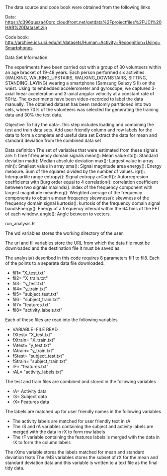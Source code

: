 The data source and code book were obtained from the following links

Data: https://d396qusza40orc.cloudfront.net/getdata%2Fprojectfiles%2FUCI%20HAR%20Dataset.zip

Code book: http://archive.ics.uci.edu/ml/datasets/Human+Activity+Recognition+Using+Smartphones

Data Set Information:

The experiments have been carried out with a group of 30 volunteers within an age bracket of 19-48 years. Each person performed six activities (WALKING, WALKING_UPSTAIRS, WALKING_DOWNSTAIRS, SITTING, STANDING, LAYING) wearing a smartphone (Samsung Galaxy S II) on the waist. Using its embedded accelerometer and gyroscope, we captured 3-axial linear acceleration and 3-axial angular velocity at a constant rate of 50Hz. The experiments have been video-recorded to label the data manually. The obtained dataset has been randomly partitioned into two sets, where 70% of the volunteers was selected for generating the training data and 30% the test data. 

Objective
To tidy the data-. this step includes loading and combining the test and train data sets. Add user friendly column and row labels for the data to form a complete and useful data set
Extract the data for mean and standard deviation from the combined data set

Data definition
The set of variables that were estimated from these signals are:
t: time
f:frequency domain signals
mean(): Mean value
std(): Standard deviation
mad(): Median absolute deviation
max(): Largest value in array
min(): Smallest value in array
sma(): Signal magnitude area
energy(): Energy measure. Sum of the squares divided by the number of values.
iqr(): Interquartile range
entropy(): Signal entropy
arCoeff(): Autorregresion coefficients with Burg order equal to 4
correlation(): correlation coefficient between two signals
maxInds(): index of the frequency component with largest magnitude
meanFreq(): Weighted average of the frequency components to obtain a mean frequency
skewness(): skewness of the frequency domain signal
kurtosis(): kurtosis of the frequency domain signal
bandsEnergy(): Energy of a frequency interval within the 64 bins of the FFT of each window.
angle(): Angle between to vectors.


run_analysis.R

The wd variables stores the working directory of the user.

The url and fil variables store the URL from which the data file must be downloaded and the destination file it must be saved as.

The analysis() described in this code requires 8 parameters fil1 to fil8. Each of the points to a separate data file downloaded.
- fil1= "X_test.txt"
- fil2= "X_train.txt"
- fil3= "y_test.txt"
- fil4= "y_train.txt"
- fil5= "subject_test.txt"
- fil6= "subject_train.txt"
- fil7= "features.txt"
- fil8= "activity_labels.txt"

Each of these files are read into the following variables
- VARIABLE=FILE READ
- fXtest= "X_test.txt"
- fXtrain= "X_train.txt"
- fAtest= "y_test.txt"
- fAtrain= "y_train.txt"
- fStest= "subject_test.txt"
- fStrain= "subject_train.txt"
- rF= "features.txt"
- rAL= "activity_labels.txt"

The test and train files are combined and stored in the following variables
- rA= Activity data
- rS= Subject data
- rX= Features data

The labels are matched up for user friendly names in the following variables
- The activity labels are matched for user friendly text in rA
- The rS and rA variables containing the subject and activity labels are merged with the data in rX to form row labels
- The rF variable containing the features labels is merged with the data in rX to form the column labels

The rXms variable stores the labels matched for mean and standard deviation texts
The rMS variables stores the subset of rX for the mean and standard deviation data and this variable is written to a text file as the final tidy data.
